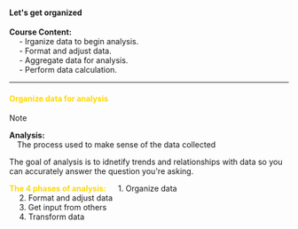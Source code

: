 #### Let's get organized
**Course Content:**  
&emsp; - Irganize data to begin analysis.  
&emsp; - Format and adjust data.  
&emsp; - Aggregate data for analysis.  
&emsp; - Perform data calculation.  

---

#### <font color='gold'>Organize data for analysis</font>

> [!NOTE]
> **Analysis:**  
&emsp;The process used to make sense of the data collected 

The goal of analysis is to idnetify trends and relationships with data so you can accurately answer the question you're asking.

<font color='gold'>**The 4 phases of analysis:**    </font>
&emsp; 1. Organize data  
&emsp; 2. Format and adjust data  
&emsp; 3. Get input from others  
&emsp; 4. Transform data  
